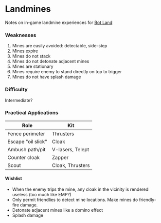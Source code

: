 # Landmines

Notes on in-game landmine experiences for [Bot Land](https://play.bot.land)


### Weaknesses

1. Mines are easily avoided: detectable, side-step
2. Mines expire
3. Mines do not stack
4. Mines do not detonate adjacent mines
5. Mines are stationary 
6. Mines require enemy to stand directly on top to trigger
7. Mines do not have splash damage


### Difficulty
Intermediate?


### Practical Applications

| Role               | Kit |
| -----------------  | ---------------  |
| Fence perimeter    | Thrusters        |
| Escape "oil slick" | Cloak            |
| Ambush path/pit    | V-lasers, Telept |
| Counter cloak      | Zapper           |
| Scout              | Cloak, Thrusters |


#### Wishlist

- When the enemy trips the mine, any cloak in the vicinity is rendered useless (too much like EMP?)
- Only permit friendlies to detect mine locations. Make mines do friendly-fire damage.
- Detonate adjacent mines like a domino effect
- Splash damage

